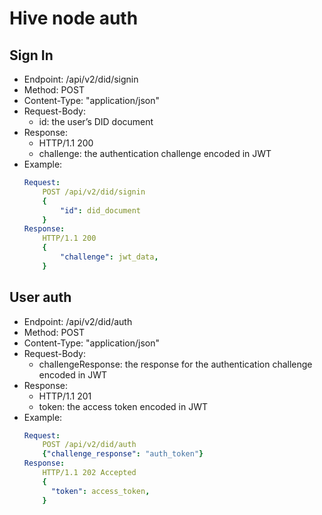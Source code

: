 # Hive node auth 
## Sign In
* Endpoint: /api/v2/did/signin
* Method: POST
* Content-Type: "application/json"
* Request-Body:
    - id: the user’s DID document
* Response:
    - HTTP/1.1 200
    - challenge: the authentication challenge encoded in JWT
* Example:
    ```YAML
    Request:
        POST /api/v2/did/signin
        {
            "id": did_document
        }
    Response:
        HTTP/1.1 200
        {
            "challenge": jwt_data,
        }
    ```
## User auth
* Endpoint: /api/v2/did/auth
* Method: POST
* Content-Type: "application/json"
* Request-Body: 
    - challengeResponse: the response for the authentication challenge encoded in JWT
* Response:
    - HTTP/1.1 201
    - token: the access token encoded in JWT
* Example:
    ```YAML
    Request: 
        POST /api/v2/did/auth
        {"challenge_response": "auth_token"}
    Response:
        HTTP/1.1 202 Accepted
        {
          "token": access_token,
        }
    ```


